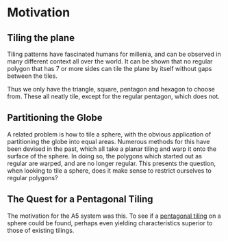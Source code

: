 # Motivation

## Tiling the plane

Tiling patterns have fascinated humans for millenia, and can be observed in many different context all over the world. It can be shown that no regular polygon that has 7 or more sides can tile the plane by itself without gaps between the tiles.

Thus we only have the triangle, square, pentagon and hexagon to choose from. These all neatly tile, except for the regular pentagon, which does not.


## Partitioning the Globe

A related problem is how to tile a sphere, with the obvious application of partitioning the globe into equal areas. Numerous methods for this have been devised in the past, which all take a planar tiling and warp it onto the surface of the sphere. In doing so, the polygons which started out as regular are warped, and are no longer regular. This presents the question, when looking to tile a sphere, does it make sense to restrict ourselves to regular polygons?

## The Quest for a Pentagonal Tiling

The motivation for the A5 system was this. To see if a [pentagonal tiling](./technical/the-pentagon-that-could) on a sphere could be found, perhaps even yielding characteristics superior to those of existing tilings.
